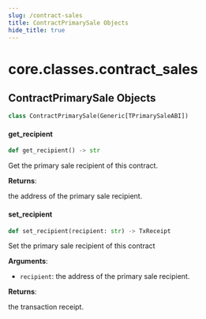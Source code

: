 ```yaml
---
slug: /contract-sales
title: ContractPrimarySale Objects
hide_title: true
---
```


<a id="core.classes.contract_sales"></a>

# core.classes.contract_sales

<a id="core.classes.contract_sales.ContractPrimarySale"></a>

## ContractPrimarySale Objects

```python
class ContractPrimarySale(Generic[TPrimarySaleABI])
```

<a id="core.classes.contract_sales.ContractPrimarySale.get_recipient"></a>

#### get_recipient

```python
def get_recipient() -> str
```

Get the primary sale recipient of this contract.

**Returns**:

the address of the primary sale recipient.

<a id="core.classes.contract_sales.ContractPrimarySale.set_recipient"></a>

#### set_recipient

```python
def set_recipient(recipient: str) -> TxReceipt
```

Set the primary sale recipient of this contract

**Arguments**:

- `recipient`: the address of the primary sale recipient.

**Returns**:

the transaction receipt.
